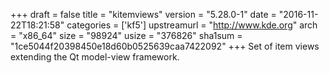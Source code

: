 +++
draft = false
title = "kitemviews"
version = "5.28.0-1"
date = "2016-11-22T18:21:58"
categories = ['kf5']
upstreamurl = "http://www.kde.org"
arch = "x86_64"
size = "98924"
usize = "376826"
sha1sum = "1ce5044f20398450e18d60b0525639caa7422092"
+++
Set of item views extending the Qt model-view framework.